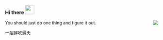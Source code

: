 ### Hi there <img src="https://raw.githubusercontent.com/wasabeef/wasabeef/master/icons/wave.gif" width="30px">

<img align="right" src="https://github-readme-stats.vercel.app/api?username=codeQX&show_icons=true&count_private=true&hide=contribs&include_all_commits=true&theme=highcontrast&bg_color=30,e96443,904e95" />





You should just do one thing and figure it out.

一招鲜吃遍天

<!--
**lucifill/lucifill** is a ✨ _special_ ✨ repository because its `README.md` (this file) appears on your GitHub profile.

Here are some ideas to get you started:

- 👋 Hi
- 🔭 I’m currently working on ...
- 🌱 I’m currently learning ...
- 👯 I’m looking to collaborate on ...
- 🤔 I’m looking for help with ...
- 💬 Ask me about ...
- 📫 How to reach me: ...
- 😄 Pronouns: ...
- ⚡ Fun fact: ...
-->
